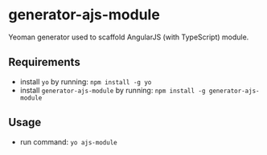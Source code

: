 # generator-ajs-module

Yeoman generator used to scaffold AngularJS (with TypeScript) module.

## Requirements
- install `yo` by running: `npm install -g yo`
- install `generator-ajs-module` by running: `npm install -g generator-ajs-module`

## Usage
- run command: `yo ajs-module`
